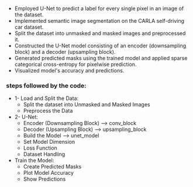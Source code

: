 <ul>
  <li>Employed U-Net to predict a label for every single pixel in an image of the dataset.</li>
  <li>Implemented semantic image segmentation on the CARLA self-driving car dataset.</li>
  <li>Split the dataset into unmasked and masked images and preprocessed it.</li>
  <li>Constructed the U-Net model consisting of an encoder (downsampling block) and a decoder (upsampling block).</li>
  <li>Generated predicted masks using the trained model and applied sparse categorical cross-entropy for pixelwise prediction.</li>
  <li>Visualized model's accuracy and predictions.</li>
</ul>


### steps followed by the code:
<ul>
  <li>1- Load and Split the Data:
    <ul>
      <li>Split the dataset into Unmasked and Masked Images</li>
      <li>Preprocess the Data</li>
    </ul>
  </li>
  <li>2- U-Net:
     <ul>
      <li>Encoder (Downsampling Block) --> conv_block</li>
      <li>Decoder (Upsampling Block) --> upsampling_block</li>
      <li>Build the Model --> unet_model</li>
      <li>Set Model Dimension</li>
      <li>Loss Function</li>
      <li>Dataset Handling</li>
    </ul>
  </li>
  <li>Train the Model:
    <ul>
      <li>Create Predicted Masks</li>
      <li>Plot Model Accuracy</li>
      <li>Show Predictions</li>
    </ul>
  </li>
</ul>



